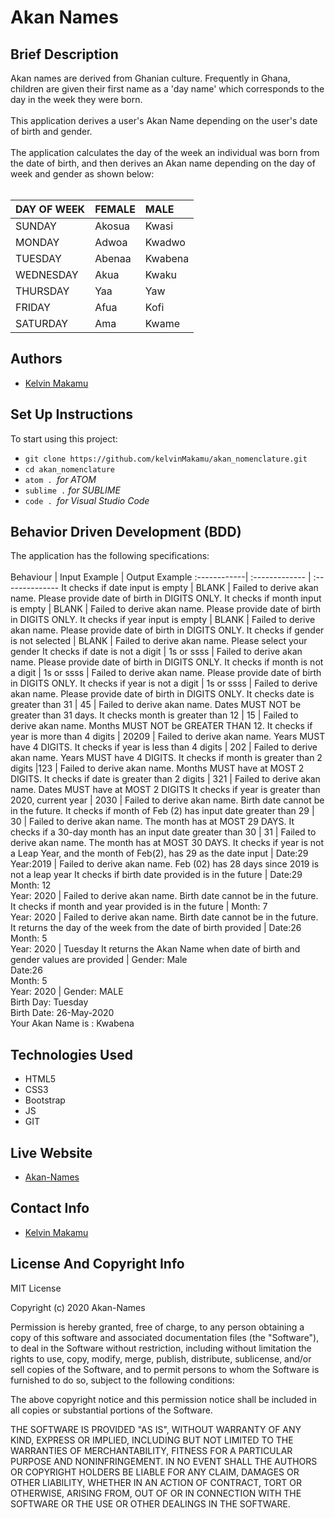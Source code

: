 # Akan Names
## Brief Description<br>
Akan names are derived from Ghanian culture. Frequently in Ghana, children are given their first name as a 'day name' which corresponds to the day in the week they were born.<br><br>
This application derives a user's Akan Name depending on the user's date of birth and gender.<br><br>
The application calculates the day of the week an individual was born from the date of birth, and then derives an Akan name depending on the day of week and gender as shown below:<br><br>

DAY OF WEEK | FEMALE   | MALE
:------------| :---------| :-------
SUNDAY      | Akosua   | Kwasi
MONDAY      | Adwoa    | Kwadwo
TUESDAY     | Abenaa   | Kwabena
WEDNESDAY   | Akua     | Kwaku
THURSDAY    | Yaa      | Yaw
FRIDAY      | Afua     | Kofi
SATURDAY    | Ama      | Kwame

## Authors <br>
* [Kelvin Makamu](https://github.com/kelvinMakamu)
## Set Up Instructions <br>
To start using this project:<br>
* `git clone https://github.com/kelvinMakamu/akan_nomenclature.git`
* `cd akan_nomenclature`
* `atom . `*for ATOM*
* `sublime .` *for SUBLIME*
* `code . `*for Visual Studio Code*
## Behavior Driven Development (BDD)<br>
The application has the following specifications:<br><br>
Behaviour   | Input Example  | Output Example
:------------| :-------------  | :--------------
It checks if date input is empty      | BLANK   | Failed to derive akan name. Please provide date of birth in DIGITS ONLY.
It checks if month input is empty       | BLANK    | Failed to derive akan name. Please provide date of birth in DIGITS ONLY.
It checks if year input is empty      | BLANK   | Failed to derive akan name. Please provide date of birth in DIGITS ONLY.
It checks if gender is not selected  | BLANK   | Failed to derive akan name. Please select your gender
It checks if date is not a digit    | 1s or ssss      | Failed to derive akan name. Please provide date of birth in DIGITS ONLY.
It checks if month is not a digit      | 1s or ssss     | Failed to derive akan name. Please provide date of birth in DIGITS ONLY.
It checks if year is not a digit   | 1s or ssss     | Failed to derive akan name. Please provide date of birth in DIGITS ONLY.
It checks date is greater than 31  | 45      | Failed to derive akan name. Dates MUST NOT be greater than 31 days.
It checks month is greater than 12   | 15    | Failed to derive akan name. Months MUST NOT be GREATER THAN 12.
It checks if year is more than 4 digits  | 20209      | Failed to derive akan name. Years MUST have 4 DIGITS.
It checks if year is less than 4 digits  | 202      | Failed to derive akan name. Years MUST have 4 DIGITS.
It checks if month is greater than 2 digits   |123     | Failed to derive akan name. Months MUST have at MOST 2 DIGITS.
It checks if date is greater than 2 digits   | 321    | Failed to derive akan name. Dates MUST have at MOST 2 DIGITS
It checks if year is greater than 2020, current year   | 2030     | Failed to derive akan name. Birth date cannot be in the future.
It checks if month of Feb (2) has input date greater than 29   | 30      | Failed to derive akan name. The month has at MOST 29 DAYS.
It checks if a 30-day month has an input date greater than 30  | 31     | Failed to derive akan name. The month has at MOST 30 DAYS.
It checks if year is not a Leap Year, and the month of Feb(2), has 29 as the date input  | Date:29<br>Year:2019 | Failed to derive akan name. Feb (02) has 28 days since 2019 is not a leap year
It checks if birth date provided is in the future   | Date:29<br>Month: 12<br> Year: 2020 | Failed to derive akan name. Birth date cannot be in the future.
It checks if month and year provided is in the future   | Month: 7 <br>Year: 2020   | Failed to derive akan name. Birth date cannot be in the future.
It returns the day of the week from the date of birth provided   | Date:26<br>Month: 5<br> Year: 2020 | Tuesday
It returns the Akan Name when date of birth and gender values are provided  | Gender: Male<br>Date:26<br>Month: 5<br> Year: 2020 | Gender: MALE<br>Birth Day: Tuesday<br>Birth Date: 26-May-2020<br>Your Akan Name is : Kwabena
## Technologies Used<br>
* HTML5
* CSS3
* Bootstrap
* JS
* GIT
## Live Website<br>
* [Akan-Names](https://kelvinmakamu.github.io/akan_nomenclature/)
## Contact Info<br>
* [Kelvin Makamu](mailto:profmakamu@gmail.com?subject=[GitHub]%20Private%20and%20Confidential)
## License And Copyright Info<br>
MIT License

Copyright (c) 2020 Akan-Names

Permission is hereby granted, free of charge, to any person obtaining a copy of this software and associated documentation files (the "Software"), to deal in the Software without restriction, including without limitation the rights to use, copy, modify, merge, publish, distribute, sublicense, and/or sell copies of the Software, and to permit persons to whom the Software is furnished to do so, subject to the following conditions:

The above copyright notice and this permission notice shall be included in all copies or substantial portions of the Software.

THE SOFTWARE IS PROVIDED "AS IS", WITHOUT WARRANTY OF ANY KIND, EXPRESS OR IMPLIED, INCLUDING BUT NOT LIMITED TO THE WARRANTIES OF MERCHANTABILITY, FITNESS FOR A PARTICULAR PURPOSE AND NONINFRINGEMENT. IN NO EVENT SHALL THE AUTHORS OR COPYRIGHT HOLDERS BE LIABLE FOR ANY CLAIM, DAMAGES OR OTHER LIABILITY, WHETHER IN AN ACTION OF CONTRACT, TORT OR OTHERWISE, ARISING FROM, OUT OF OR IN CONNECTION WITH THE SOFTWARE OR THE USE OR OTHER DEALINGS IN THE SOFTWARE.